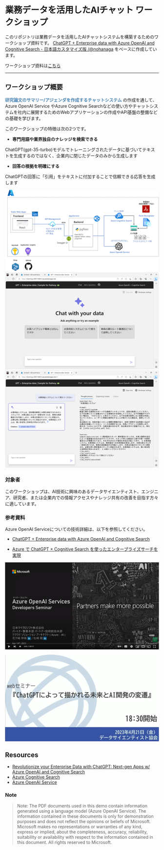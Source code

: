 # 業務データを活用したAIチャット ワークショップ

このリポジトリは業務データを活用したAIチャットシステムを構築するためのワークショップ資料です。
[ChatGPT + Enterprise data with Azure OpenAI and Cognitive Search - 日本語カスタマイズ版 /@nohanaga](https://github.com/nohanaga/azure-search-openai-demo) をベースに作成しています。

ワークショップ資料は[こちら](https://asashiho.github.io/azure-search-openai-demo/)

---
## ワークショップ概要

 <span style="font-weight: bold; color: steelblue;"> 研究論文のサマリー/アジェンダを作成するチャットシステム</span> の作成を通して、Azure OpenAI Service やAzure Cognitive Searchなどの使い方やチャットシステムを社内に展開するためのWebアプリケーションの作成やAPI基盤の整備などの基礎を学びます。

このワークショップの特徴は次の2つです。

- **専門用語や業界独自のナレッジを検索できる**

ChatGPT(gpt-35-turbo)モデルでトレーニングされたデータに基づいてテキストを生成するのではなく、企業内に閉じたデータのみから生成します

- **回答の根拠を明確にする**

ChatGPTの回答に「引用」をテキストに付加することで信頼できる応答を生成します

![](docs/images/workshop-overview.png)
![](docs/images/swa23.png)
![](docs/images/swa26.png)

### 対象者
このワークショップは、AI技術に興味のあるデータサイエンティスト、エンジニア、研究者、または企業内での情報アクセスやナレッジ共有の改善を目指す方々に適しています。


### 参考資料

Azure OpenAI Serviceについての技術詳細は、以下を参照してください。

* [ChatGPT + Enterprise data with Azure OpenAI and Cognitive Search](https://github.com/nohanaga/azure-search-openai-demo)

* [Azure で ChatGPT × Cognitive Search を使ったエンタープライズサーチを実現](https://qiita.com/nohanaga/items/803c09b5a3a4e2d1776f)

[![Azure OpenAI Developers セミナー](docs/images/movietitle1.png)](https://www.youtube.com/watch?v=tFgqdHKsOME)

[![『ChatGPTによって描かれる未来とAI開発の変遷』日本マイクロソフト株式会社 蒲生 弘郷氏](docs/images/movietitle2.png)](https://www.youtube.com/watch?v=l9fpxtz22JU)


## Resources

* [Revolutionize your Enterprise Data with ChatGPT: Next-gen Apps w/ Azure OpenAI and Cognitive Search](https://aka.ms/entgptsearchblog)
* [Azure Cognitive Search](https://learn.microsoft.com/azure/search/search-what-is-azure-search)
* [Azure OpenAI Service](https://learn.microsoft.com/azure/cognitive-services/openai/overview)

### Note
>Note: The PDF documents used in this demo contain information generated using a language model (Azure OpenAI Service). The information contained in these documents is only for demonstration purposes and does not reflect the opinions or beliefs of Microsoft. Microsoft makes no representations or warranties of any kind, express or implied, about the completeness, accuracy, reliability, suitability or availability with respect to the information contained in this document. All rights reserved to Microsoft.
